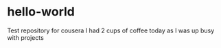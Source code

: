 # hello-world
Test repository for cousera
I had 2 cups of coffee today as I was up busy with projects
